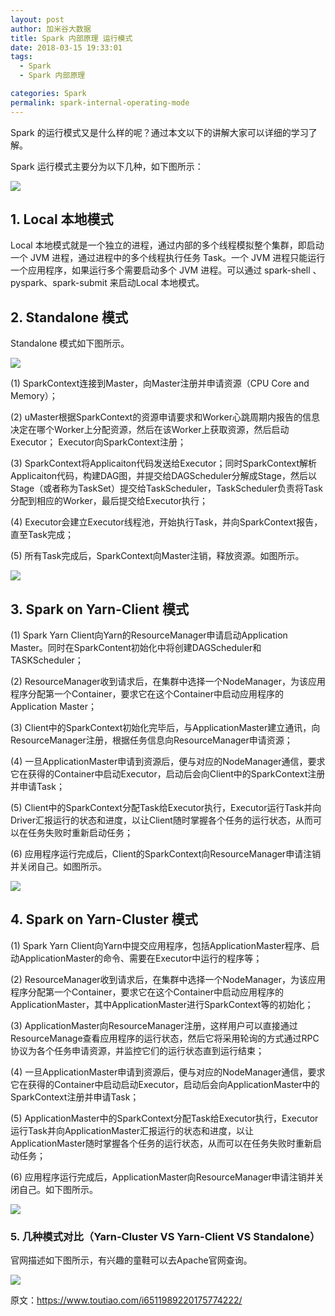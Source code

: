 ```yaml
---
layout: post
author: 加米谷大数据
title: Spark 内部原理 运行模式
date: 2018-03-15 19:33:01
tags:
  - Spark
  - Spark 内部原理

categories: Spark
permalink: spark-internal-operating-mode
---
```


Spark 的运行模式又是什么样的呢？通过本文以下的讲解大家可以详细的学习了解。

Spark 运行模式主要分为以下几种，如下图所示：

![](https://github.com/sjf0115/ImageBucket/blob/main/Spark/spark-internal-operating-mode-1.jpg?raw=true)

## 1. Local 本地模式

Local 本地模式就是一个独立的进程，通过内部的多个线程模拟整个集群，即启动一个 JVM 进程，通过进程中的多个线程执行任务 Task。一个 JVM 进程只能运行一个应用程序，如果运行多个需要启动多个 JVM 进程。可以通过 spark-shell 、pyspark、spark-submit 来启动Local 本地模式。

## 2. Standalone 模式

Standalone 模式如下图所示。

![](https://github.com/sjf0115/ImageBucket/blob/main/Spark/spark-internal-operating-mode-2.jpg?raw=true)

(1) SparkContext连接到Master，向Master注册并申请资源（CPU Core and Memory）；

(2) uMaster根据SparkContext的资源申请要求和Worker心跳周期内报告的信息决定在哪个Worker上分配资源，然后在该Worker上获取资源，然后启动Executor； Executor向SparkContext注册；

(3) SparkContext将Applicaiton代码发送给Executor；同时SparkContext解析Applicaiton代码，构建DAG图，并提交给DAGScheduler分解成Stage，然后以Stage（或者称为TaskSet）提交给TaskScheduler，TaskScheduler负责将Task分配到相应的Worker，最后提交给Executor执行；

(4) Executor会建立Executor线程池，开始执行Task，并向SparkContext报告，直至Task完成；

(5) 所有Task完成后，SparkContext向Master注销，释放资源。如图所示。

![](https://github.com/sjf0115/ImageBucket/blob/main/Spark/spark-internal-operating-mode-3.jpg?raw=true)

## 3. Spark on Yarn-Client 模式

(1) Spark Yarn Client向Yarn的ResourceManager申请启动Application Master。同时在SparkContent初始化中将创建DAGScheduler和TASKScheduler；

(2) ResourceManager收到请求后，在集群中选择一个NodeManager，为该应用程序分配第一个Container，要求它在这个Container中启动应用程序的Application Master；

(3) Client中的SparkContext初始化完毕后，与ApplicationMaster建立通讯，向ResourceManager注册，根据任务信息向ResourceManager申请资源；

(4) 一旦ApplicationMaster申请到资源后，便与对应的NodeManager通信，要求它在获得的Container中启动Executor，启动后会向Client中的SparkContext注册并申请Task；

(5) Client中的SparkContext分配Task给Executor执行，Executor运行Task并向Driver汇报运行的状态和进度，以让Client随时掌握各个任务的运行状态，从而可以在任务失败时重新启动任务；

(6) 应用程序运行完成后，Client的SparkContext向ResourceManager申请注销并关闭自己。如图所示。

![](https://github.com/sjf0115/ImageBucket/blob/main/Spark/spark-internal-operating-mode-4.jpg?raw=true)

## 4. Spark on Yarn-Cluster 模式

(1) Spark Yarn Client向Yarn中提交应用程序，包括ApplicationMaster程序、启动ApplicationMaster的命令、需要在Executor中运行的程序等；

(2) ResourceManager收到请求后，在集群中选择一个NodeManager，为该应用程序分配第一个Container，要求它在这个Container中启动应用程序的ApplicationMaster，其中ApplicationMaster进行SparkContext等的初始化；

(3) ApplicationMaster向ResourceManager注册，这样用户可以直接通过ResourceManage查看应用程序的运行状态，然后它将采用轮询的方式通过RPC协议为各个任务申请资源，并监控它们的运行状态直到运行结束；

(4) 一旦ApplicationMaster申请到资源后，便与对应的NodeManager通信，要求它在获得的Container中启动启动Executor，启动后会向ApplicationMaster中的SparkContext注册并申请Task；

(5) ApplicationMaster中的SparkContext分配Task给Executor执行，Executor运行Task并向ApplicationMaster汇报运行的状态和进度，以让ApplicationMaster随时掌握各个任务的运行状态，从而可以在任务失败时重新启动任务；

(6) 应用程序运行完成后，ApplicationMaster向ResourceManager申请注销并关闭自己。如下图所示。

![](https://github.com/sjf0115/ImageBucket/blob/main/Spark/spark-internal-operating-mode-5.jpg?raw=true)

### 5. 几种模式对比（Yarn-Cluster VS Yarn-Client VS Standalone）

官网描述如下图所示，有兴趣的童鞋可以去Apache官网查询。

![](https://github.com/sjf0115/ImageBucket/blob/main/Spark/spark-internal-operating-mode-6.jpg?raw=true)

原文：https://www.toutiao.com/i6511989220175774222/
